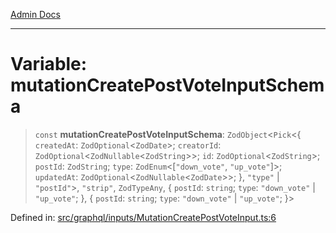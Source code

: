 [Admin Docs](/)

***

# Variable: mutationCreatePostVoteInputSchema

> `const` **mutationCreatePostVoteInputSchema**: `ZodObject`\<`Pick`\<\{ `createdAt`: `ZodOptional`\<`ZodDate`\>; `creatorId`: `ZodOptional`\<`ZodNullable`\<`ZodString`\>\>; `id`: `ZodOptional`\<`ZodString`\>; `postId`: `ZodString`; `type`: `ZodEnum`\<\[`"down_vote"`, `"up_vote"`\]\>; `updatedAt`: `ZodOptional`\<`ZodNullable`\<`ZodDate`\>\>; \}, `"type"` \| `"postId"`\>, `"strip"`, `ZodTypeAny`, \{ `postId`: `string`; `type`: `"down_vote"` \| `"up_vote"`; \}, \{ `postId`: `string`; `type`: `"down_vote"` \| `"up_vote"`; \}\>

Defined in: [src/graphql/inputs/MutationCreatePostVoteInput.ts:6](https://github.com/Sourya07/talawa-api/blob/cfbd515d04ffba748b09232a33807f1845dd1878/src/graphql/inputs/MutationCreatePostVoteInput.ts#L6)
